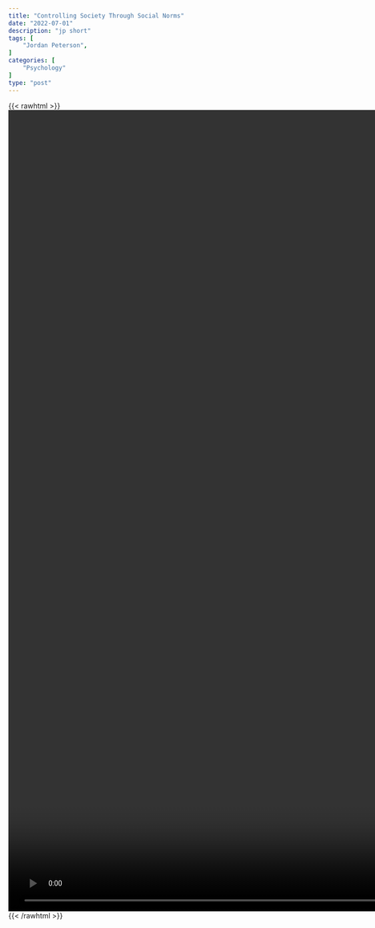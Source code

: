 ```yaml
---
title: "Controlling Society Through Social Norms"
date: "2022-07-01"
description: "jp short"
tags: [
    "Jordan Peterson",
]
categories: [
    "Psychology"
]
type: "post"
---
```

{{< rawhtml >}}
    <video style="height:40vh;width:auto" overflow="hidden" controls>
        <source src="https://clips.dev00ps.com/Jordan_Peterson/Controlling_Society_Through_Social_Norms%E2%81%A3.mp4" type="video/mp4"> 
    </video>
{{< /rawhtml >}}

